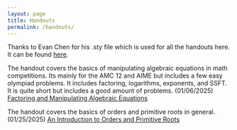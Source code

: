 ```yaml
---
layout: page
title: Handouts
permalink: /handouts/
---
```

Thanks to Evan Chen for his .sty file which is used for all the handouts here. It can be found [here](https://github.com/vEnhance/dotfiles/blob/main/texmf/tex/latex/evan/evan.sty).

The handout covers the basics of manipulating algebraic equations in math competitions. Its mainly for the AMC 12 and AIME but includes a few easy olympiad problems. It includes factoring, logarithms, exponents, and SSFT. It is quite short but includes a good amount of problems. (01/06/2025)
[Factoring and Manipulating Algebraic Equations](/Factoring_and_Manipulating_Algebraic_Equations.pdf)

The handout covers the basics of orders and primitive roots in general. (01/25/2025)
[An Introduction to Orders and Primitive Roots](\An_Introduction_to_Orders_and_Primitive_Roots.pdf)

[jekyll-organization]: https://github.com/jekyll

